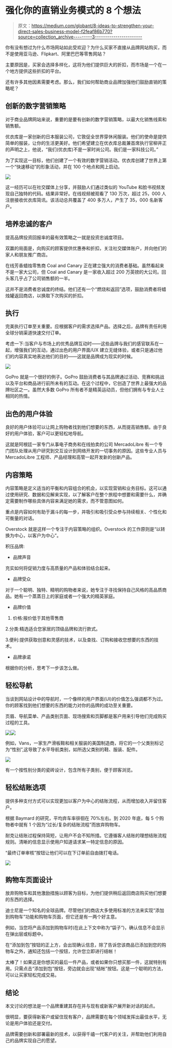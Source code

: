 # 强化你的直销业务模式的 8 个想法

> 原文：<https://medium.com/globant/8-ideas-to-strengthen-your-direct-sales-business-model-f2feaf86b770?source=collection_archive---------3----------------------->

你有没有想过为什么市场网站如此受欢迎？为什么买家不直接从品牌网站购买，而不是使用亚马逊、Flipkart、阿里巴巴等零售网站？

主要原因是，买家会选择多样化，这将为他们提供巨大的折扣，而市场是一个在一个地方提供这些折扣的平台。

还有许多其他因素需要考虑。那么，我们如何帮助商业品牌加强他们鼓励直销的策略呢？

## 创新的数字营销策略

对于商业品牌网站来说，重要的是要有创新的数字营销策略，以最大化销售线索和销售额。

优衣库是一家创新的日本服装公司，它敦促全世界穿休闲服装。他们的使命是提供简单的服装，让你的生活更美好。他们希望建立在优衣库总裁兼首席执行官柳井正的声明之上，他说，“我们(优衣库)不是一家时尚公司。我们是一家科技公司。”

为了实现这一目标，他们创建了一个有效的数字营销活动。优衣库创建了世界上第一个“快速移动”的形象活动，并在 100 个地点和网上启动。

![](img/23cebb96281891ff43471d64213884d3.png)

这一经历可以在社交媒体上分享，并鼓励人们通过类似的 YouTube 和脸书视频发现自己独特的代码。结果非常好。在线视频被观看了 130 万次，超过 25，000 人注册接收优衣库简讯。该活动总共覆盖了 400 多万人，产生了 35，000 名新客户。

## 培养忠诚的客户

提高品牌投资回报率的最有效策略之一就是投资忠诚度项目。

双赢的局面是，向购买的顾客提供优惠券和折扣，关注社交媒体账户，并向他们的家人和朋友推广商店。

在线芳香蜡烛零售商 Coal and Canary 正在建立强大的消费者基础。虽然看起来不是一家大公司，但 Coal and Canary 是一家收入超过 200 万英镑的大公司。回头客几乎占了公司销售额的一半。

这并不是消费者忠诚度的终结。他们还有一个“燃烧和返回”选项，鼓励消费者将蜡烛罐返回商店，以换取下次购买的折扣。

## 执行

完美执行订单至关重要。应根据客户的需求选择产品。选择之后，品牌有责任利用全球分销渠道快速交付订单。

考虑一下:当客户与市场上的优秀品牌互动时——这些品牌与我们的感官联系在一起，增强我们的互动，通过出色的用户界面/UX 建立无缝体验，或者只是通过他们的内容真实地表达他们的目的——这就是品牌成为现实的时候。

![](img/f4c1af04908bc0bd2d05ba9d0ef444e4.png)

GoPro 就是一个很好的例子。GoPro 鼓励消费者与其品牌通过活动、竞赛和挑战以及平台和商品进行前所未有的互动。在这个过程中，它创造了世界上最强大的品牌社区之一。虽然大多数 GoPro 所有者不是精英运动员，但他们拥有与专业人士相同的热情。

## 出色的用户体验

良好的用户体验可以让网上购物者找到他们想要的东西，从而提高销售额。由于良好的用户体验，客户可以更轻松地导航。

这就是阿根廷一家专门从事电子商务和在线拍卖的公司 MercadoLibre 有一个专门团队处理从用户研究到交互设计到网络开发的一切事务的原因。这些专业人员与 MercadoLibre 工程师、产品经理和高管一起开发新的创新产品。

## 内容策略

内容策略是定义适当的平衡和内容组合的机会，以实现营销和业务目标。这可以通过使用研究、数据和见解来实现，以了解客户在整个旅程中想要和需要什么，并确定需要制作哪些具体内容来满足她的需求，而不管意图如何。

重点是内容如何有助于漏斗的每一步，并吸引和吸引受众参与持续相关、个性化和可衡量的对话。

Overstock 就是这样一个专注于内容策略的组织。Overstock 的工作原则是“以转换为中心，以客户为中心”。

积压品牌:

*   品牌声音

充实如何将促销力度与高质量的产品和体验结合起来。

*   品牌受众

对于一个聪明、独特、精明的购物者来说，她专注于寻找保持自己风格的高品质商品。她有一个蒸蒸日上的家庭或者一个强大的精英家庭。

*   品牌价值

1.  价格:报价低于其他零售商

2.分类:精选适合您家居的顶级品牌和流行款式。

3.便利:提供获取创意和灵感的技术，以及查找、订购和接收您想要的东西的技术。

*   品牌承诺

根据你的分析，思考下一步该怎么做。

## 轻松导航

当谈到网站设计中的导航时，一个像样的用户界面(UI)的价值怎么强调都不为过。你的顾客找到他们想要的东西的能力对你的品牌的成功至关重要。

页眉、导航菜单、产品类别页面、现场搜索和页脚都是客户用来引导他们完成购买过程的工具。

![](img/a5fd892beb0fe98ce4d223f80ab931de.png)![](img/2e22507af6b3f518b41cad4e2c6fd0ef.png)

例如，Vans，一家生产滑板鞋和相关服装的美国制造商，将它的一个父类别标记为“性别”,这导致了水平导航类别，如所选父类别的鞋、服装、配件。

![](img/2b519e9366b5df69dceddbefe5d29902.png)

有一个按性别分类的瓷砖设计，包含所有子类别，便于顾客浏览。

## 轻松结账选项

提供多种支付方式可以实现更加以客户为中心的结账流程，从而增加收入并留住客户。

根据 Baymard 的研究，平均弃车率徘徊在 70%左右。到 2020 年底，每 5 个购物者中就有 1 个因为“过长/复杂的结账流程”而放弃购物车。

耐克让结账过程保持简短，让用户不会不知所措。它遵循客人结账的理想结账流程规则。清晰的信息显示使用户知道请求某一特定信息的原因。

“最终订单审核”按钮让他们可以在下订单前自由拨打电话。

![](img/8a9f9549107d912dbaabdf1dd905a1cb.png)

## 购物车页面设计

放弃购物车和其他激励措施以顾客为目标，为他们提供稍后返回商店购买他们想要的东西的选择。

迪士尼是一个知名的全球品牌。尽管他们的商店大多使用标准的方法来实现“添加到购物车”功能和购物车页面，但它还是有一两个好主意。

例如，当您将产品添加到购物车时(在此上下文中称为“袋子”)，确认信息不会显示在弹出层或标题中。

在“添加到包”按钮的正上方，会出现确认信息，除了告诉您该商品已添加到您的购物车之外，通知还包括一个按钮，允许您立即进行结帐！

太棒了！如果这是你想买的最后一件产品，或者如果你只想买那一件，这就特别有用。只需点击“添加到包”按钮，旁边就会出现“结帐”按钮。这是一个聪明的方法，可以让买家轻松完成交易。

## **结论**

本文讨论的想法是一个品牌重建其存在并与现有或新客户展开新对话的起点。

很明显，要获得新客户或留住现有客户，品牌需要在每个领域发挥出最佳水平，无论是用户体验还是交付。

品牌需要创新和部署最新的技术，以获得千禧一代客户的关注，并帮助他们利用自己的品牌实现自己的愿望。
